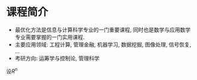 # 课程简介

- 最优化方法是信息与计算科学专业的一门重要课程, 同时也是数学与应用数学专业需要掌握的一门实用课程.
- 主要应用领域: 工程计算, 管理金融, 机器学习, 数据挖掘, 图像处理, 信号恢复, ...
- 考研方向: 运筹学与控制论, 管理科学


设$R^n$

